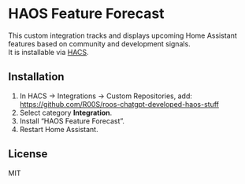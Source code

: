 # HAOS Feature Forecast

This custom integration tracks and displays upcoming Home Assistant features based on community and development signals.  
It is installable via [HACS](https://hacs.xyz/).

## Installation

1. In HACS → Integrations → Custom Repositories, add:
   https://github.com/R00S/roos-chatgpt-developed-haos-stuff
2. Select category **Integration**.
3. Install “HAOS Feature Forecast”.
4. Restart Home Assistant.

## License
MIT
